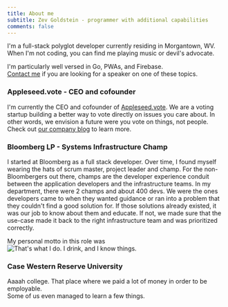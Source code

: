 ```yaml
---
title: About me
subtitle: Zev Goldstein - programmer with additional capabilities
comments: false
---
```


I'm a full-stack polyglot developer currently residing in Morgantown, WV.  
When I'm not coding, you can find me playing music or devil's advocate.

I'm particularly well versed in Go, PWAs, and Firebase.  
[Contact me](mailto:Zev.Goldstein@gmail.com) if you are looking for a speaker on one of these topics.

### Appleseed.vote - CEO and cofounder

I'm currently the CEO and cofounder of [Appleseed.vote](https://appleseed.vote). We are a voting startup building a better way to vote directly on issues you care about. In other words, we envision a future were you vote on things, not people. Check out [our company blog](https://medium.com/appleseedcorp) to learn more.

### Bloomberg LP - Systems Infrastructure Champ

I started at Bloomberg as a full stack developer. Over time, I found myself wearing the hats of scrum master, project leader and champ. For the non-Bloombergers out there, champs are the developer experience conduit between the application developers and the infrastructure teams. In my department, there were 2 champs and about 400 devs. We were the ones developers came to when they wanted guidance or ran into a problem that they couldn't find a good solution for. If those solutions already existed, it was our job to know about them and educate. If not, we made sure that the use-case made it back to the right infrastructure team and was prioritized correctly.

My personal motto in this role was
![That's what I do. I drink, and I know things.](/img/drink-and-know-things.jpg)

### Case Western Reserve University

Aaaah college. That place where we paid a lot of money in order to be employable.  
Some of us even managed to learn a few things.
